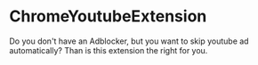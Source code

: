 # ChromeYoutubeExtension

Do you don't have an Adblocker, but you want to skip youtube ad automatically?
Than is this extension the right for you.
